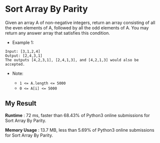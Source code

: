 # Sort Array By Parity

Given an array A of non-negative integers, return an array consisting of all the even elements of A, followed by all the odd elements of A.
You may return any answer array that satisfies this condition.


- Example 1:

```
Input: [3,1,2,4]
Output: [2,4,3,1]
The outputs [4,2,3,1], [2,4,1,3], and [4,2,1,3] would also be accepted.
```


- Note:

  - `1 <= A.length <= 5000`
  - `0 <= A[i] <= 5000`
  
## My Result

**Runtime** : 72 ms, faster than 68.43% of Python3 online submissions for Sort Array By Parity.

**Memory Usage** : 13.7 MB, less than 5.69% of Python3 online submissions for Sort Array By Parity.
